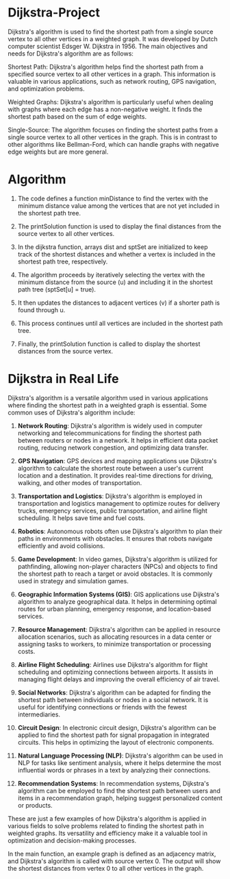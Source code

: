 # Dijkstra-Project

Dijkstra's algorithm is used to find the shortest path from a single source vertex to all other vertices in a weighted graph. It was developed by Dutch computer scientist Edsger W. Dijkstra in 1956. The main objectives and needs for Dijkstra's algorithm are as follows:

Shortest Path: Dijkstra's algorithm helps find the shortest path from a specified source vertex to all other vertices in a graph. This information is valuable in various applications, such as network routing, GPS navigation, and optimization problems.

Weighted Graphs: Dijkstra's algorithm is particularly useful when dealing with graphs where each edge has a non-negative weight. It finds the shortest path based on the sum of edge weights.

Single-Source: The algorithm focuses on finding the shortest paths from a single source vertex to all other vertices in the graph. This is in contrast to other algorithms like Bellman-Ford, which can handle graphs with negative edge weights but are more general.

# Algorithm

1. The code defines a function minDistance to find the vertex with the minimum distance value among the vertices that are not yet included in the shortest path tree.

2. The printSolution function is used to display the final distances from the source vertex to all other vertices.

3. In the dijkstra function, arrays dist and sptSet are initialized to keep track of the shortest distances and whether a vertex is included in the shortest path tree, respectively.

4. The algorithm proceeds by iteratively selecting the vertex with the minimum distance from the source (u) and including it in the shortest path tree (sptSet[u] = true).

5. It then updates the distances to adjacent vertices (v) if a shorter path is found through u.

6. This process continues until all vertices are included in the shortest path tree.

7. Finally, the printSolution function is called to display the shortest distances from the source vertex.


# Dijkstra in Real Life

Dijkstra's algorithm is a versatile algorithm used in various applications where finding the shortest path in a weighted graph is essential. Some common uses of Dijkstra's algorithm include:

1. **Network Routing**: Dijkstra's algorithm is widely used in computer networking and telecommunications for finding the shortest path between routers or nodes in a network. It helps in efficient data packet routing, reducing network congestion, and optimizing data transfer.

2. **GPS Navigation**: GPS devices and mapping applications use Dijkstra's algorithm to calculate the shortest route between a user's current location and a destination. It provides real-time directions for driving, walking, and other modes of transportation.

3. **Transportation and Logistics**: Dijkstra's algorithm is employed in transportation and logistics management to optimize routes for delivery trucks, emergency services, public transportation, and airline flight scheduling. It helps save time and fuel costs.

4. **Robotics**: Autonomous robots often use Dijkstra's algorithm to plan their paths in environments with obstacles. It ensures that robots navigate efficiently and avoid collisions.

5. **Game Development**: In video games, Dijkstra's algorithm is utilized for pathfinding, allowing non-player characters (NPCs) and objects to find the shortest path to reach a target or avoid obstacles. It is commonly used in strategy and simulation games.

6. **Geographic Information Systems (GIS)**: GIS applications use Dijkstra's algorithm to analyze geographical data. It helps in determining optimal routes for urban planning, emergency response, and location-based services.

7. **Resource Management**: Dijkstra's algorithm can be applied in resource allocation scenarios, such as allocating resources in a data center or assigning tasks to workers, to minimize transportation or processing costs.

8. **Airline Flight Scheduling**: Airlines use Dijkstra's algorithm for flight scheduling and optimizing connections between airports. It assists in managing flight delays and improving the overall efficiency of air travel.

9. **Social Networks**: Dijkstra's algorithm can be adapted for finding the shortest path between individuals or nodes in a social network. It is useful for identifying connections or friends with the fewest intermediaries.

10. **Circuit Design**: In electronic circuit design, Dijkstra's algorithm can be applied to find the shortest path for signal propagation in integrated circuits. This helps in optimizing the layout of electronic components.

11. **Natural Language Processing (NLP)**: Dijkstra's algorithm can be used in NLP for tasks like sentiment analysis, where it helps determine the most influential words or phrases in a text by analyzing their connections.

12. **Recommendation Systems**: In recommendation systems, Dijkstra's algorithm can be employed to find the shortest path between users and items in a recommendation graph, helping suggest personalized content or products.

These are just a few examples of how Dijkstra's algorithm is applied in various fields to solve problems related to finding the shortest path in weighted graphs. Its versatility and efficiency make it a valuable tool in optimization and decision-making processes.

In the main function, an example graph is defined as an adjacency matrix, and Dijkstra's algorithm is called with source vertex 0. The output will show the shortest distances from vertex 0 to all other vertices in the graph.
